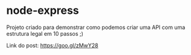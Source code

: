 ﻿# node-express
Projeto criado para demonstrar como podemos criar uma API com uma estrutura legal em 10 passos ;) 

Link do post:
https://goo.gl/zMwY28 
